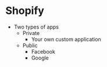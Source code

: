 # Shopify

- Two types of apps
  - Private
    - Your own custom application
  - Public
    - Facebook
    - Google